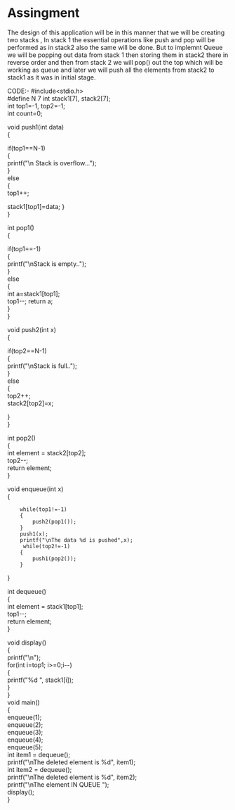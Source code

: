 # Assingment
The design of this application will be in this manner that 
we will be creating two stacks ,
In stack 1 the  essential operations 
like push and pop  will be performed as in stack2 also the same will be done.
But to implemnt Queue we will be popping out data from stack 1 then storing them in stack2 
there in reverse order and then from stack 2 we will pop() out the top which will be working as queue
and later  we will push all the elements from stack2 to stack1 as it was in initial stage.


CODE:-
#include<stdio.h>  
#define N 7 
int stack1[7], stack2[7];  
int top1=-1, top2=-1;   
int count=0;  

void push1(int data)  
{  
 
 if(top1==N-1)  
{  
   printf("\n Stack is overflow...");  
}  
else  
{  
   top1++;   

   stack1[top1]=data; 
}  
}  
  
int pop1()  
{  
  
if(top1==-1)  
{  
   printf("\nStack is empty..");  
}  
else  
{  
   int a=stack1[top1];  
   top1--; 
   return a;   
}  
}   

void push2(int x)  
{  

if(top2==N-1)  
{  
   printf("\nStack is full..");  
}  
else  
{  
    top2++;     
    stack2[top2]=x;    
  
}  
}   

int pop2()  
{  
   int element = stack2[top2];   
   top2--;  
   return element;  
}   

void enqueue(int x)  
{  
   
        while(top1!=-1)  
        {  
            push2(pop1());  
        }  
        push1(x);  
        printf("\nThe data %d is pushed",x);
         while(top2!=-1)  
        {  
            push1(pop2());  
        }  
         
}  

int dequeue()  
{  
    int element = stack1[top1];  
    top1--;  
    return element;  
 }   

void display()  
{  
    printf("\n");  
   for(int i=top1; i>=0;i--)  
  {  
     printf("%d  ", stack1[i]);  
  }  
}  
void main()  
{  
   enqueue(1);  
   enqueue(2);  
   enqueue(3);  
   enqueue(4);  
   enqueue(5);  
   int item1  = dequeue();  
   printf("\nThe deleted element is %d", item1);  
   int item2  = dequeue();  
   printf("\nThe deleted element is %d", item2);  
   printf("\nThe  element  IN QUEUE ");  
   display();  
}  

